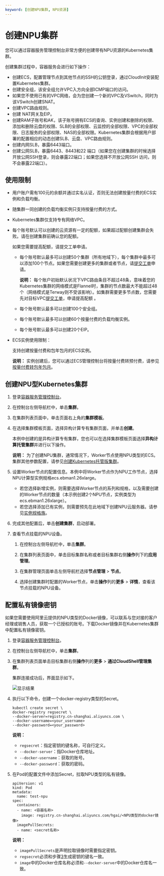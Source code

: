 ```yaml
---
keyword: [创建NPU集群, NPU资源]
---
```


# 创建NPU集群

您可以通过容器服务管理控制台非常方便的创建带有NPU资源的Kubernetes集群。

创建集群过程中，容器服务会进行如下操作：

-   创建ECS，配置管理节点到其他节点的SSH的公钥登录，通过CloudInit安装配置Kubernetes集群。
-   创建安全组，该安全组允许VPC入方向全部ICMP端口的访问。
-   如果您不使用已有的VPC网络，会为您创建一个新的VPC及VSwitch，同时为该VSwitch创建SNAT。
-   创建VPC路由规则。
-   创建 NAT网关及EIP。
-   创建RAM子账号和AK，该子账号拥有ECS的查询、实例创建和删除的权限、添加和删除云盘的权限、SLB的全部权限、云监控的全部权限、VPC的全部权限、日志服务的全部权限、NAS的全部权限。Kubernetes集群会根据用户部署的配置相应的动态创建SLB、云盘、VPC路由规则。
-   创建内网SLB，暴露6443端口。
-   创建公网SLB，暴露6443、8443和22 端口（如果您在创建集群的时候选择开放公网SSH登录，则会暴露22端口；如果您选择不开放公网SSH 访问，则不会暴露22端口）。

## 使用限制

-   用户账户需有100元的余额并通过实名认证，否则无法创建按量付费的ECS实例和负载均衡。
-   随集群一同创建的负载均衡实例只支持按量付费的方式。
-   Kubernetes集群仅支持专有网络VPC。
-   每个账号默认可以创建的云资源有一定的配额，如果超过配额创建集群会失败。请在创建集群前确认您的配额。

    如果您需要提高配额，请提交工单申请。

    -   每个账号默认最多可以创建50个集群（所有地域下），每个集群中最多可以添加100个节点。如果您需要创建更多的集群或者节点，请[提交工单](https://selfservice.console.aliyun.com/ticket/createIndex)申请。

        **说明：** 每个账户初始默认状况下VPC路由条目不超过48条，意味着您的Kubernetes集群的网络模式是Flannel时，集群的节点数最大不能超过48个（网络模式是Terway则不受该影响）。如集群需要更多节点数，您需要先对目标VPC[提交工单](https://selfservice.console.aliyun.com/ticket/createIndex)，申请提高配额 。

    -   每个账号默认最多可以创建100个安全组。
    -   每个账号默认最多可以创建60个按量付费的负载均衡实例。
    -   每个账号默认最多可以创建20个EIP。
-   ECS实例使用限制：

    支持创建按量付费和包年包月的ECS实例。

    **说明：** 实例创建后，您可以通过ECS管理控制台将按量付费转预付费，请参见[按量付费转包年包月](/cn.zh-CN/产品计费/转换计费方式/按量付费转包年包月.md)。


## 创建NPU型Kubernetes集群

1.  登录[容器服务管理控制台](https://cs.console.aliyun.com)。

2.  在控制台左侧导航栏中，单击**集群**。

3.  在集群列表页面中，单击页面右上角的**集群模板**。

4.  在选择集群模板页面，选择异构计算专有集群页面，并单击**创建**。

    本例中创建的是异构计算专有集群，您也可以在选择集群模板页面选择**异构计算托管集群**并进行以下操作。

    **说明：** 为了创建NPU集群，通常情况下，Worker节点使用NPU类型的ECS。集群其他参数配置，请参见[创建Kubernetes托管版集群](/cn.zh-CN/Kubernetes集群用户指南/集群/创建集群/创建Kubernetes托管版集群.md)。

5.  设置Worker节点的配置信息。本例中将Worker节点作为NPU工作节点，选择NPU计算型实例规格ecs.ebman1.26xlarge。

    -   若您选择新增实例，则需要选择Worker节点的系列和规格，以及需要创建的Worker节点的数量（本示例创建2个NPU节点，实例类型为ecs.ebman1.26xlarge）。
    -   若您选择添加已有实例，则需要预先在此地域下创建NPU云服务器。请参见[实例规格族](/cn.zh-CN/实例/实例规格族.md)。
6.  完成其他配置后，单击**创建集群**，启动部署。

7.  查看节点挂载的NPU设备。

    1.  在控制台左侧导航栏中，单击**集群**。

    2.  在集群列表页面中，单击目标集群名称或者目标集群右侧**操作**列下的**应用管理**。

    3.  在集群管理页面单击左侧导航栏选择**节点管理** \> **节点**。

    4.  选择创建集群时配置的Worker节点，单击**操作**列的**更多** \> **详情**，查看该节点挂载的NPU设备。


## 配置私有镜像密钥

如果您需要使用阿里云提供的NPU类型的Docker镜像，可以联系与您对接的客户经理或销售人员，获取一个已授权的账号。下载Docker镜像并在Kubernetes集群中配置私有镜像密钥。

1.  登录[容器服务管理控制台](https://cs.console.aliyun.com)。

2.  在控制台左侧导航栏中，单击**集群**。

3.  在集群列表页面单击目标集群右侧**操作**列的**更多** \> **通过CloudShell管理集群**。

    集群连接成功后，界面显示如下。

    ![显示结果](https://static-aliyun-doc.oss-accelerate.aliyuncs.com/assets/img/zh-CN/7875659951/p70024.png)

4.  执行以下命令，创建一个docker-registry类型的Secret。

    ```
    kubectl create secret \
    docker-registry regsecret \
    --docker-server=registry.cn-shanghai.aliyuncs.com \
    --docker-username=<your_username>
    --docker-password=<your_password>
    ```

    **说明：**

    -   `regsecret`：指定密钥的键名称，可自行定义。
    -   `--docker-server`：指Docker仓库地址。
    -   `--docker-username`：获取的账号。
    -   `--docker-password`：获取的密码。
5.  在Pod的配置文件中添加Secret，拉取NPU类型的私有镜像。

    ```
    apiVersion: v1
    kind: Pod
    metadata:
      name: test-npu
    spec:
      containers:
      - name: <容器名称>
        image: registry.cn-shanghai.aliyuncs.com/hgai/<NPU类型的docker镜像>
      imagePullSecrets:
      - name: <secret名称>
    ```

    **说明：**

    -   `imagePullSecrets`是声明拉取镜像时需要指定密钥。
    -   `regsecret`必须和步骤[3](#step_cri_jrl_v1r)生成密钥的键名一致。
    -   `image`中的Docker仓库名称必须和`--docker-server`中的Docker仓库名一致。

